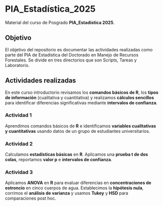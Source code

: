 # PIA_Estadística_2025
Material del curso de Posgrado **PIA_Estadística 2025**.

## Objetivo
El objetivo del repositorio es documentar las actividades realizadas como parte del PIA de Estadística del Doctorado en Manejo de Recursos Forestales. Se divide en tres directorios que son Scripts, Tareas y Laboratorio.  

## Actividades realizadas
En este curso introductorio revisamos los **comandos básicos de R**, los **tipos de información** (cualitativa y cuantitativa) y realizamos **cálculos sencillos** para identificar diferencias significativas mediante **intervalos de confianza**.

### Actividad 1
Aprendimos comandos básicos de **R** e identificamos **variables cualitativas y cuantitativas** usando datos de un grupo de estudiantes universitarios.

### Actividad 2
Calculamos **estadísticas básicas** en **R**. Aplicamos una **prueba t de dos colas**, reportamos **valor p** e **intervalos de confianza**.

### Actividad 3
Aplicamos **ANOVA** en **R** para evaluar diferencias en **concentraciones de estroncio** en cinco cuerpos de agua. Establecimos la **hipótesis nula**, corrimos el **análisis de varianza** y usamos **Tukey** y **HSD** para comparaciones post hoc.

